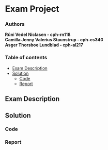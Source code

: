 # Exam Project
### Authors
**Rúni Vedel Niclasen - cph-rn118**  
**Camilla Jenny Valerius Staunstrup - cph-cs340**  
**Asger Thorsboe Lundblad - cph-al217**
### Table of contents

- [Exam Description](#exam-description)
- [Solution](#solution)
  * [Code](#code)
  * [Report](#Report)
  

## Exam Description

## Solution

### Code

### Report


